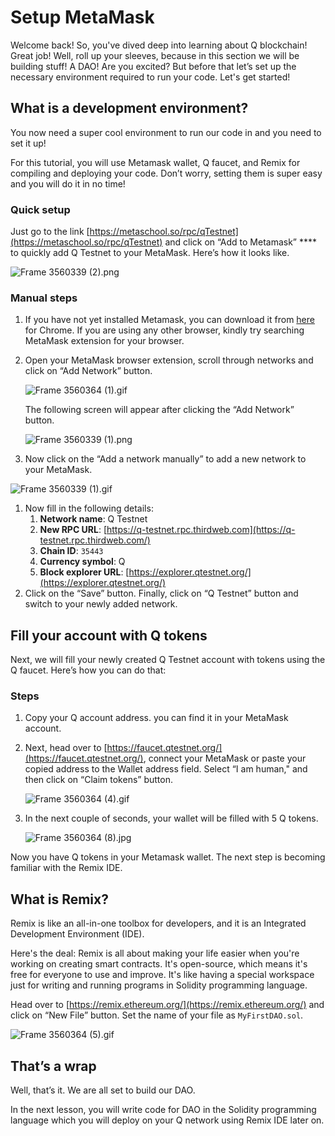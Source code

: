 # Setup MetaMask

Welcome back!  So, you've dived deep into learning about Q blockchain! Great job! Well, roll up your sleeves, because in this section we will be building stuff! A DAO! Are you excited? But before that let’s set up the necessary environment required to run your code. Let's get started!

## What is a development environment?

You now need a super cool environment to run our code in and you need to set it up!

For this tutorial, you will use Metamask wallet, Q faucet, and Remix for compiling and deploying your code. Don’t worry, setting them is super easy and you will do it in no time!

### Quick setup

Just go to the link [https://metaschool.so/rpc/qTestnet](https://metaschool.so/rpc/qTestnet) and click on “Add to Metamask” **** to quickly add Q Testnet to your MetaMask. Here’s how it looks like.

![Frame 3560339 (2).png](Setup%20MetaMask%2069c2ff6739774d63bf2e21dcff36fea9/Frame_3560339_(2).png)

### Manual steps

1. If you have not yet installed Metamask, you can download it from [here](https://chrome.google.com/webstore/detail/metamask/nkbihfbeogaeaoehlefnkodbefgpgknn) for Chrome. If you are using any other browser, kindly try searching MetaMask extension for your browser.
2. Open your MetaMask browser extension, scroll through networks and click on “Add Network” button.
    
    ![Frame 3560364 (1).gif](Setup%20MetaMask%2069c2ff6739774d63bf2e21dcff36fea9/Frame_3560364_(1).gif)
    
    The following screen will appear after clicking the “Add Network” button. 
    
    ![Frame 3560339 (1).png](Setup%20MetaMask%2069c2ff6739774d63bf2e21dcff36fea9/Frame_3560339_(1).png)
    
3. Now click on the “Add a network manually” to add a new network to your MetaMask. 

![Frame 3560339 (1).gif](Setup%20MetaMask%2069c2ff6739774d63bf2e21dcff36fea9/Frame_3560339_(1).gif)

1. Now fill in the following details:
    1. **Network name**: Q Testnet
    2. **New RPC URL**: [https://q-testnet.rpc.thirdweb.com](https://q-testnet.rpc.thirdweb.com/)
    3. **Chain ID**: `35443`
    4. **Currency symbol**: Q
    5. **Block explorer URL**: [https://explorer.qtestnet.org/](https://explorer.qtestnet.org/)
2. Click on the “Save” button. Finally, click on “Q Testnet” button and switch to your newly added network.

## Fill your account with Q tokens

Next, we will fill your newly created Q Testnet account with tokens using the Q faucet. Here’s how you can do that:

### Steps

1. Copy your Q account address. you can find it in your MetaMask account.
2. Next, head over to [https://faucet.qtestnet.org/](https://faucet.qtestnet.org/), connect your MetaMask or paste your copied address to the Wallet address field. Select “I am human," and then click on “Claim tokens” button.
    
    ![Frame 3560364 (4).gif](Setup%20MetaMask%2069c2ff6739774d63bf2e21dcff36fea9/Frame_3560364_(4).gif)
    
3. In the next couple of seconds, your wallet will be filled with 5 Q tokens.
    
    ![Frame 3560364 (8).jpg](Setup%20MetaMask%2069c2ff6739774d63bf2e21dcff36fea9/Frame_3560364_(8).jpg)
    

Now you have Q tokens in your Metamask wallet. The next step is becoming familiar with the Remix IDE.

## What is Remix?

Remix is like an all-in-one toolbox for developers, and it is an Integrated Development Environment (IDE).

Here's the deal: Remix is all about making your life easier when you're working on creating smart contracts. It's open-source, which means it's free for everyone to use and improve. It's like having a special workspace just for writing and running programs in Solidity programming language.

Head over to [https://remix.ethereum.org/](https://remix.ethereum.org/) and click on “New File” button. Set the name of your file as `MyFirstDAO.sol`.

![Frame 3560364 (5).gif](Setup%20MetaMask%2069c2ff6739774d63bf2e21dcff36fea9/Frame_3560364_(5).gif)

## That’s a wrap

Well, that’s it. We are all set to build our DAO.

In the next lesson, you will write code for DAO in the Solidity programming language which you will deploy on your Q network using Remix IDE later on.
